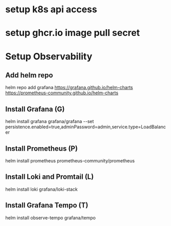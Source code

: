 # setup k8s api access


# setup ghcr.io image pull secret


# Setup Observability 

## Add helm repo
helm repo add grafana https://grafana.github.io/helm-charts
https://prometheus-community.github.io/helm-charts

## Install Grafana (G)
helm install grafana grafana/grafana --set persistence.enabled=true,adminPassword=admin,service.type=LoadBalancer 

## Install Prometheus (P)
helm install prometheus prometheus-community/prometheus

## Install Loki and Promtail (L)
helm install loki grafana/loki-stack

## Install Grafana Tempo (T)
helm install observe-tempo grafana/tempo





